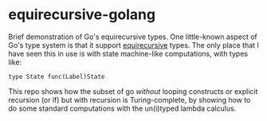 # equirecursive-golang

Brief demonstration of Go's equirecursive types. One little-known aspect of Go's
type system is that it support
[equirecursive](https://en.wikipedia.org/wiki/Recursive_data_type#Equirecursive_types)
types. The only place that I have seen this in use is with state machine-like
computations, with types like:
~~~~~{.go}
type State func(Label)State
~~~~~

This repo shows how the subset of go *without* looping constructs or explicit
recursion (or if) but with recursion is Turing-complete, by showing how to do
some standard computations with the un(i)typed lambda calculus.
